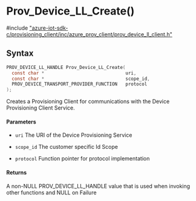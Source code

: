# Prov_Device_LL_Create()

\#include ["azure-iot-sdk-c/provisioning_client/inc/azure_prov_client/prov_device_ll_client.h"](../iot-c-ref-prov-device-ll-client-h.md)  

## Syntax

```C
PROV_DEVICE_LL_HANDLE Prov_Device_LL_Create(
  const char *                             	uri,
  const char *                             	scope_id,
  PROV_DEVICE_TRANSPORT_PROVIDER_FUNCTION  	protocol
);

```

Creates a Provisioning Client for communications with the Device Provisioning Client Service.

#### Parameters
* `uri` The URI of the Device Provisioning Service 

* `scope_id` The customer specific Id Scope 

* `protocol` Function pointer for protocol implementation

#### Returns
A non-NULL PROV_DEVICE_LL_HANDLE value that is used when invoking other functions and NULL on Failure

